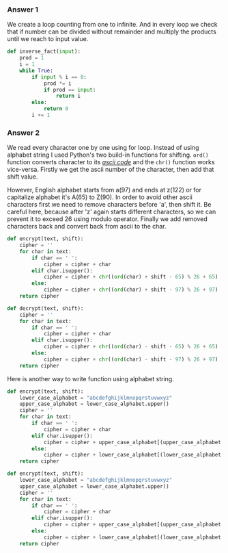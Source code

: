 ### Answer 1

We create a loop counting from one to infinite. And in every loop we check that if number can be divided without remainder and multiply the products until we reach to input value.

```python
def inverse_fact(input):
    prod = 1
    i = 1
    while True:
        if input % i == 0:
            prod *= i
            if prod == input:
                return i
        else:
            return 0
        i += 1
```

### Answer 2

We read every character one by one using for loop. Instead of using alphabet string I used Python's two build-in functions for shifting. ```ord()``` function converts character to its _[ascii code](https://theasciicode.com.ar)_ and the ```chr()``` function works vice-versa. Firstly we get the ascii number of the character, then add that shift value.

However, English alphabet starts from a(97) and ends at z(122) or for capitalize alphabet it's A(65) to Z(90). In order to avoid other ascii characters first we need to remove characters before 'a', then shift it. Be careful here, because after 'z' again starts different characters, so we can prevent it to exceed 26 using modulo operator. Finally we add removed characters back and convert back from ascii to the char.

```python
def encrypt(text, shift):
    cipher = ''
    for char in text:
        if char == ' ':
            cipher = cipher + char
        elif char.isupper():
            cipher = cipher + chr((ord(char) + shift - 65) % 26 + 65)
        else:
            cipher = cipher + chr((ord(char) + shift - 97) % 26 + 97)
    return cipher
```

```python
def decrypt(text, shift):
    cipher = ''
    for char in text:
        if char == ' ':
            cipher = cipher + char
        elif char.isupper():
            cipher = cipher + chr((ord(char) - shift - 65) % 26 + 65)
        else:
            cipher = cipher + chr((ord(char) - shift - 97) % 26 + 97)
    return cipher
```

Here is another way to write function using alphabet string.

```python
def encrypt(text, shift):
    lower_case_alphabet = "abcdefghijklmnopqrstuvwxyz"
    upper_case_alphabet = lower_case_alphabet.upper()
    cipher = ''
    for char in text:
        if char == ' ':
            cipher = cipher + char
        elif char.isupper():
            cipher = cipher + upper_case_alphabet[(upper_case_alphabet.index(char) + shift) % 26]
        else:
            cipher = cipher + lower_case_alphabet[(lower_case_alphabet.index(char) + shift) % 26]
    return cipher
```

```python
def encrypt(text, shift):
    lower_case_alphabet = "abcdefghijklmnopqrstuvwxyz"
    upper_case_alphabet = lower_case_alphabet.upper()
    cipher = ''
    for char in text:
        if char == ' ':
            cipher = cipher + char
        elif char.isupper():
            cipher = cipher + upper_case_alphabet[(upper_case_alphabet.index(char) - shift) % 26]
        else:
            cipher = cipher + lower_case_alphabet[(lower_case_alphabet.index(char) - shift) % 26]
    return cipher
```
